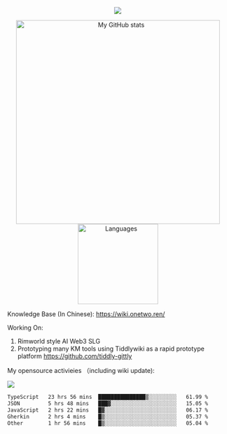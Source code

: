 <a href="https://github.com/linonetwo">
    <p align="center">
        <img src="https://github-profile-trophy.vercel.app/?username=linonetwo&column=7&theme=onedark"/>
    </p>
</a>
<a align="center" href="https://github.com/linonetwo">
  <p align="center">
    <img src="https://github-readme-stats.vercel.app/api?username=linonetwo&show_icons=true&count_private=true" alt="My GitHub stats" width="465"/>
    <img src="https://github-readme-stats.vercel.app/api/top-langs/?username=linonetwo&layout=compact&langs_count=10" alt="Languages" height="183">
  </p>
</a>

Knowledge Base (In Chinese): https://wiki.onetwo.ren/

Working On: 

1. Rimworld style AI Web3 SLG
1. Prototyping many KM tools using Tiddlywiki as a rapid prototype platform https://github.com/tiddly-gittly

My opensource activieies （including wiki update):

![](https://visitor-badge.glitch.me/badge?page_id=linonetwo.linonetwo)

<!--START_SECTION:waka-->

```txt
TypeScript   23 hrs 56 mins  ███████████████▒░░░░░░░░░   61.99 %
JSON         5 hrs 48 mins   ███▓░░░░░░░░░░░░░░░░░░░░░   15.05 %
JavaScript   2 hrs 22 mins   █▓░░░░░░░░░░░░░░░░░░░░░░░   06.17 %
Gherkin      2 hrs 4 mins    █▒░░░░░░░░░░░░░░░░░░░░░░░   05.37 %
Other        1 hr 56 mins    █▒░░░░░░░░░░░░░░░░░░░░░░░   05.04 %
```

<!--END_SECTION:waka-->
